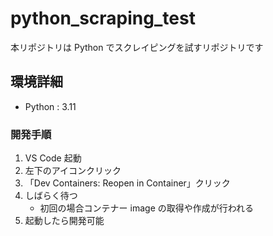 # python_scraping_test

本リポジトリは Python でスクレイピングを試すリポジトリです

## 環境詳細

- Python : 3.11

### 開発手順

1. VS Code 起動
2. 左下のアイコンクリック
3. 「Dev Containers: Reopen in Container」クリック
4. しばらく待つ
   - 初回の場合コンテナー image の取得や作成が行われる
5. 起動したら開発可能
